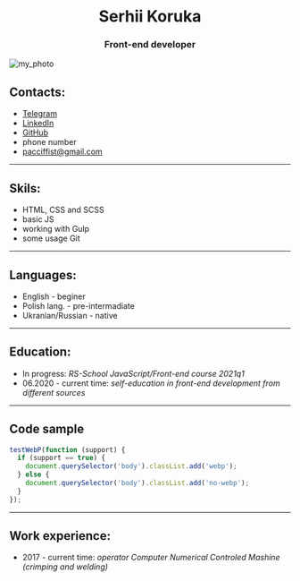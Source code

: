 # <center>Serhii Koruka</center> 
### <center>Front-end developer</center> 
![my_photo](https://via.placeholder.com/200)
## Contacts:
- [Telegram]( https://t.me/PaCCiFFisT)
- [LinkedIn](https://www.linkedin.com/in/sergey-koruka/)
- [GitHub](https://github.com/PaCCiFFisT)
- phone number
- pacciffist@gmail.com
---
## Skils:
- HTML, CSS and SCSS
- basic JS
- working with Gulp
- some usage Git 
---
## Languages:
- English - beginer
- Polish lang. - pre-intermadiate
- Ukranian/Russian - native
---
## Education:
- In progress: *RS-School JavaScript/Front-end course 2021q1*
- 06.2020 - current time: *self-education in front-end development from different sources*
---
## Code sample
```js
testWebP(function (support) {
  if (support == true) {
    document.querySelector('body').classList.add('webp');
  } else {
    document.querySelector('body').classList.add('no-webp');
  }
});
```
---
## Work experience:
- 2017 - current time: *operator Computer Numerical Controled Mashine (crimping and welding)*
